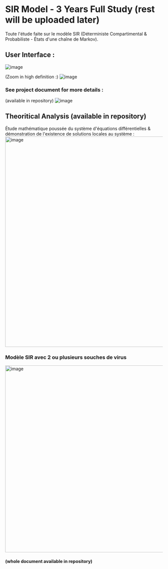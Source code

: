 # SIR Model - 3 Years Full Study (rest will be uploaded later)
Toute l'étude faite sur le modèle SIR (Déterministe Compartimental &amp; Probabiliste - États d'une chaîne de Markov).

## User Interface :
 
 ![image](https://github.com/DidiKongData/SIR-Model-3-Years-Deep-Study/assets/147708254/7e2888fa-7e8e-4d37-8955-fdabd8c0f708)
 
(Zoom in high definition :)
![image](https://github.com/DidiKongData/SIR-Model-3-Years-Deep-Study/assets/147708254/b45565f8-0275-46f9-af12-b46716c4f6ed)

### See project document for more details :
(available in repository)
![image](https://github.com/DidiKongData/SIR-Model-3-Years-Deep-Study/assets/147708254/da9c121e-358a-4b27-b12f-7b59854d72f2)

## Theoritical Analysis (available in repository)
Étude mathématique poussée du système d'équations différentielles & démonstration de l'existence de solutions locales au système :
<img width="671" alt="image" src="https://github.com/DidiKongData/SIR-Model-3-Years-Study/assets/147708254/da0b76f8-3931-446f-a905-e51d42d60b4c">
### Modèle SIR avec 2 ou plusieurs souches de virus
<img width="596" alt="image" src="https://github.com/DidiKongData/SIR-Model-3-Years-Study/assets/147708254/5c10b3df-30b9-45fe-a276-d7ca7839fec7">

#### (whole document available in repository)





